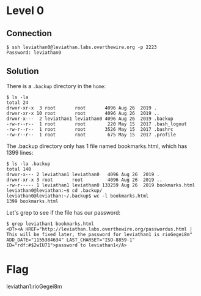 # Level 0
## Connection
~~~~
$ ssh leviathan0@leviathan.labs.overthewire.org -p 2223
Password: leviathan0
~~~~

## Solution
There is a `.backup` directory in the `home`:
~~~~
$ ls -la
total 24
drwxr-xr-x  3 root       root       4096 Aug 26  2019 .
drwxr-xr-x 10 root       root       4096 Aug 26  2019 ..
drwxr-x---  2 leviathan1 leviathan0 4096 Aug 26  2019 .backup
-rw-r--r--  1 root       root        220 May 15  2017 .bash_logout
-rw-r--r--  1 root       root       3526 May 15  2017 .bashrc
-rw-r--r--  1 root       root        675 May 15  2017 .profile
~~~~

The .backup directory only has 1 file named bookmarks.html, which has 1399 lines:
~~~~
$ ls -la .backup
total 140
drwxr-x--- 2 leviathan1 leviathan0   4096 Aug 26  2019 .
drwxr-xr-x 3 root       root         4096 Aug 26  2019 ..
-rw-r----- 1 leviathan1 leviathan0 133259 Aug 26  2019 bookmarks.html
leviathan0@leviathan:~$ cd .backup/
leviathan0@leviathan:~/.backup$ wc -l bookmarks.html 
1399 bookmarks.html
~~~~

Let's grep to see if the file has our password:
~~~~
$ grep leviathan1 bookmarks.html 
<DT><A HREF="http://leviathan.labs.overthewire.org/passwordus.html | This will be fixed later, the password for leviathan1 is rioGegei8m" ADD_DATE="1155384634" LAST_CHARSET="ISO-8859-1" ID="rdf:#$2wIU71">password to leviathan1</A>
~~~~

# Flag
leviathan1:rioGegei8m